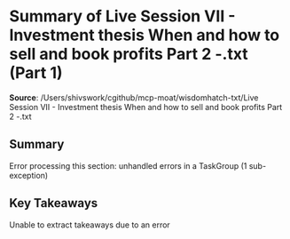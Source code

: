# Summary of Live Session VII - Investment thesis When and how to sell and book profits Part 2 -.txt (Part 1)

**Source**: /Users/shivswork/cgithub/mcp-moat/wisdomhatch-txt/Live Session VII - Investment thesis When and how to sell and book profits Part 2 -.txt

## Summary
Error processing this section: unhandled errors in a TaskGroup (1 sub-exception)

## Key Takeaways
Unable to extract takeaways due to an error
